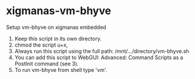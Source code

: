 # xigmanas-vm-bhyve
 Setup vm-bhyve on xigmanas embedded
1. Keep this script in its own directory.
2. chmod the script u+x,
3. Always run this script using the full path: /mnt/.../directory/vm-bhyve.sh
4. You can add this script to WebGUI: Advanced: Command Scripts as a PostInit command (see 3).
5. To run vm-bhyve from shell type 'vm'.

